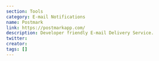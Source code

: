 ```yaml
---
section: Tools
category: E-mail Notifications
name: Postmark
link: https://postmarkapp.com/
description: Developer friendly E-mail Delivery Service.
twitter:
creator:
tags: []
---
```

